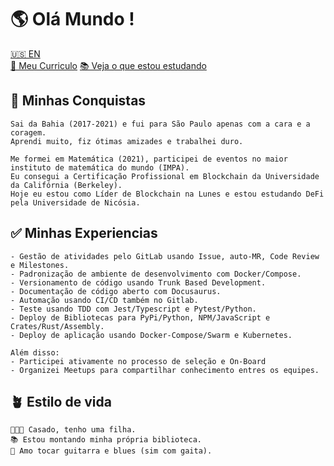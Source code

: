 # 🌎 Olá Mundo !

[🇺🇸 EN](README.md)<br>
[📃 Meu Curriculo](https://github.com/olivmath/olivmath/raw/main/cv/cv.pdf)
[📚 Veja o que estou estudando](https://olivmath.notion.site/Academy-7f504a2c21c647309b70f3a8b96b9845)

## 🏁 Minhas Conquistas

```
Sai da Bahia (2017-2021) e fui para São Paulo apenas com a cara e a coragem.
Aprendi muito, fiz ótimas amizades e trabalhei duro.

Me formei em Matemática (2021), participei de eventos no maior instituto de matemática do mundo (IMPA).
Eu consegui a Certificação Profissional em Blockchain da Universidade da Califórnia (Berkeley).
Hoje eu estou como Líder de Blockchain na Lunes e estou estudando DeFi pela Universidade de Nicósia.
```

## ✅ Minhas Experiencias

```
- Gestão de atividades pelo GitLab usando Issue, auto-MR, Code Review e Milestones.
- Padronização de ambiente de desenvolvimento com Docker/Compose.
- Versionamento de código usando Trunk Based Development.
- Documentação de código aberto com Docusaurus.
- Automação usando CI/CD também no Gitlab.
- Teste usando TDD com Jest/Typescript e Pytest/Python.
- Deploy de Bibliotecas para PyPi/Python, NPM/JavaScript e Crates/Rust/Assembly.
- Deploy de aplicação usando Docker-Compose/Swarm e Kubernetes.

Além disso:
- Participei ativamente no processo de seleção e On-Board
- Organizei Meetups para compartilhar conhecimento entres os equipes.
```

## 🪴 Estilo de vida

```
👨‍👩‍👧 Casado, tenho uma filha.
📚 Estou montando minha própria biblioteca.
🎸 Amo tocar guitarra e blues (sim com gaita).
```
